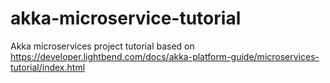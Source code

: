 # akka-microservice-tutorial
Akka microservices project tutorial based on https://developer.lightbend.com/docs/akka-platform-guide/microservices-tutorial/index.html

